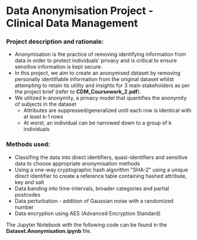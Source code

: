 # Data Anonymisation Project - Clinical Data Management 

### Project description and rationale:
- Anonymisation is the practice of removing identifying information from data in order to protect individuals' privacy and is critical to ensure sensitive information is kept secure.
- In this project, we aim to create an anonymised dataset by removing personally identifiable information from the original dataset whilst attempting to retain its utility and insights for 3 main stakeholders as per the project brief (refer to **CDM_Coursework_2.pdf**).
- We utilized k-anonymity, a privacy model that quantifies the anonymity of subjects in the dataset
    - Attributes are suppressed/generalized until each row is identical with at least k-1 rows
    - At worst, an individual can be narrowed down to a group of k individuals
 
### Methods used:
- Classifing the data into direct identifiers, quasi-identifiers and sensitive data to choose appropriate anonymisation methods
- Using a one-way cryptographic hash algorithm "SHA-2” using a unique direct identifier to create a reference table containing hashed attribute, key and salt
- Data banding into time-intervals, broader categories and partial postcodes
- Data perturbation - addition of Gaussian noise with a randomized number
- Data encryption using AES (Advanced Encryption Standard)

The Jupyter Notebook with the following code can be found in the **Dataset.Anonymisation.ipynb** file. 

